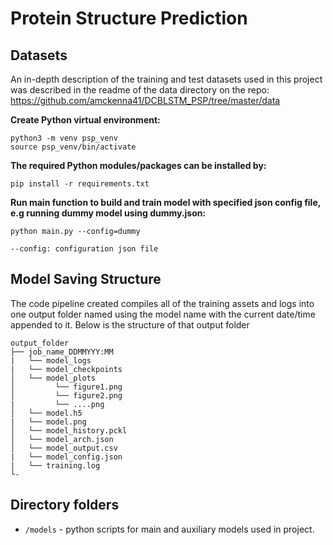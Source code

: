 # Protein Structure Prediction

Datasets
--------

An in-depth description of the training and test datasets used in this project was described in the
readme of the data directory on the repo: https://github.com/amckenna41/DCBLSTM_PSP/tree/master/data
<!--
Training:
cullpdb+profile_6133.npy.gz - this dataset is divided into training/testing/validation/test sets.
cullpdb+profile_6133_filtered.npy.gz - this dataset is filtered to remove redundancies with the CB513 test dataset.

The cullPDB dataset is reshaped into a 3-D array of size 6133 x 700 x 57 (Protein x amino acids(peptide chain) x features (for each amino acid)). In the dataset, the average polypeptide chain has 208 amino acids.<br>

**The 57 features are:**
[0,22): amino acid residues, with the order of 'A', 'C', 'E', 'D', 'G', 'F', 'I', 'H', 'K', 'M', 'L', 'N', 'Q', 'P', 'S', 'R', 'T', 'W', 'V', 'Y', 'X','NoSeq' - X is used to represent unknown amino acid.
[22,31): Secondary structure labels, with the sequence of 'L', 'B', 'E', 'G', 'I', 'H', 'S', 'T','NoSeq'
[31,33): N- and C- terminals;
[33,35): relative and absolute solvent accessibility, used only for training. (absolute accessibility is thresholded at 15; relative accessibility is normalized by the largest accessibility value in a protein and thresholded at 0.15; original solvent accessibility is computed by DSSP)
[35,57): protein sequence profile. Note the order of amino acid residues is ACDEFGHIKLMNPQRSTVWXY and it is different from the order for amino acid residues

The corresponding amino acid for the single letter code can be found at:
http://130.88.97.239/bioactivity/aacodefrm.html  <br>
And the structure for these amino acids can be found at:
http://130.88.97.239/bioactivity/aastructfrm.html

The dataset division for the first cullpdb+profile_6133.npy.gz dataset is
[0,5600) training <br>
[5605,5877) test  <br>
[5877,6133) validation <br>

These datasets are available at:
https://www.princeton.edu/~jzthree/datasets/ICML2014/

Testing:
- cb513+profile_split1.npy.gz
- casp10.h5
- casp11.h5

The CB513 dataset is available at:
https://www.princeton.edu/~jzthree/datasets/ICML2014/

The CASP10 and CASP11 datasets are available at:
https://drive.google.com/drive/folders/1404cRlQmMuYWPWp5KwDtA7BPMpl-vF-d -->

<!--
## Implementation

This PSP project was implemented using the Keras API which is a deep learning API that runs on top of the TensorFlow machine learning framework. The model consisted of 3 main components, a 1-Dimensional CNN for capturing local context between adjacent amino acids, a bidirectional LSTM RNN for mapping long distance dependancies within the sequence and a deep fully-connected network used for dimensionality reduction and classification. The design of the model can be seen below:

<img src="https://github.com/amckenna41/CDBLSTM_PSP/blob/master/images/model_design.png" height="400" width="250"> -->
<!--

## Conclusions and Results

#insert graphs and tables here ....


## System Requirements:
```
Python3
hw requirements **
``` -->

**Create Python virtual environment:**
```
python3 -m venv psp_venv
source psp_venv/bin/activate
```
**The required Python modules/packages can be installed by:**
```
pip install -r requirements.txt
```

**Run main function to build and train model with specified json config file, e.g running dummy model using dummy.json:**
```
python main.py --config=dummy

--config: configuration json file
```

Model Saving Structure
----------------------

The code pipeline created compiles all of the training assets and logs into one output folder named using the model name with the current date/time appended to it. Below is the structure of that output folder

```
output_folder
├── job_name_DDMMYYY:MM
|   └── model_logs
|   └── model_checkpoints
│   └── model_plots         
│         └── figure1.png
│         └── figure2.png
|         └── ....png
│   └── model.h5
|   └── model.png
│   └── model_history.pckl
│   └── model_arch.json
│   └── model_output.csv
|   └── model_config.json
|   └── training.log
└-
```

Directory folders
-----------------

* `/models` - python scripts for main and auxiliary models used in project.
